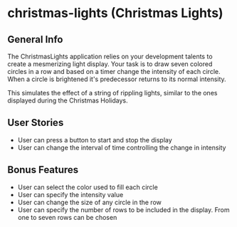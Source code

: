 # christmas-lights (Christmas Lights)

## General Info

The ChristmasLights application relies on your development talents to create a mesmerizing light display. Your task is to draw seven colored circles in a row and based on a timer change the intensity of each circle. When a circle is brightened it's predecessor returns to its normal intensity.

This simulates the effect of a string of rippling lights, similar to the ones displayed during the Christmas Holidays.

## User Stories

* User can press a button to start and stop the display
* User can change the interval of time controlling the change in intensity

## Bonus Features

* User can select the color used to fill each circle
* User can specify the intensity value
* User can change the size of any circle in the row
* User can specify the number of rows to be included in the display. From one to seven rows can be chosen